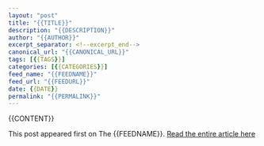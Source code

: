```yaml
---
layout: "post"
title: "{{TITLE}}"
description: "{{DESCRIPTION}}"
author: "{{AUTHOR}}"
excerpt_separator: <!--excerpt_end-->
canonical_url: "{{CANONICAL_URL}}"
tags: [{{TAGS}}]
categories: [{{CATEGORIES}}]
feed_name: "{{FEEDNAME}}"
feed_url: "{{FEEDURL}}"
date: {{DATE}}
permalink: "{{PERMALINK}}"
---
```


{{CONTENT}}

This post appeared first on The {{FEEDNAME}}. [Read the entire article here]({{CANONICAL_URL}})